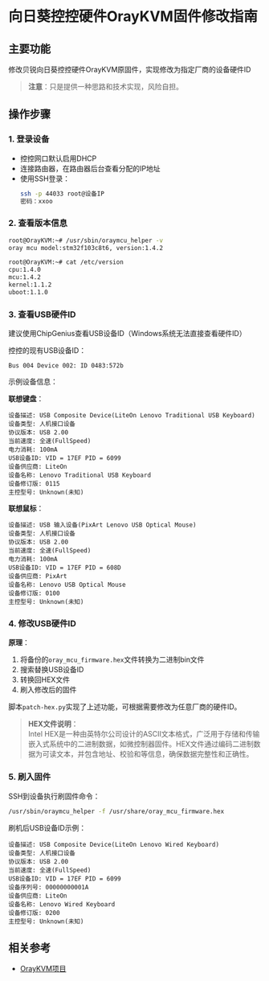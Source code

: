# 向日葵控控硬件OrayKVM固件修改指南

## 主要功能
修改贝锐向日葵控控硬件OrayKVM原固件，实现修改为指定厂商的设备硬件ID

> **注意**：只是提供一种思路和技术实现，风险自担。

## 操作步骤

### 1. 登录设备
- 控控网口默认启用DHCP
- 连接路由器，在路由器后台查看分配的IP地址
- 使用SSH登录：
  ```bash
  ssh -p 44033 root@设备IP
  密码：xxoo
  ```

### 2. 查看版本信息
```bash
root@OrayKVM:~# /usr/sbin/oraymcu_helper -v
oray mcu model:stm32f103c8t6, version:1.4.2

root@OrayKVM:~# cat /etc/version
cpu:1.4.0
mcu:1.4.2
kernel:1.1.2
uboot:1.1.0
```

### 3. 查看USB硬件ID
建议使用ChipGenius查看USB设备ID（Windows系统无法直接查看硬件ID）

控控的现有USB设备ID：
```
Bus 004 Device 002: ID 0483:572b
```

示例设备信息：

**联想键盘**：
```
设备描述: USB Composite Device(LiteOn Lenovo Traditional USB Keyboard)
设备类型: 人机接口设备
协议版本: USB 2.00
当前速度: 全速(FullSpeed)
电力消耗: 100mA
USB设备ID: VID = 17EF PID = 6099
设备供应商: LiteOn
设备名称: Lenovo Traditional USB Keyboard
设备修订版: 0115
主控型号: Unknown(未知)
```

**联想鼠标**：
```
设备描述: USB 输入设备(PixArt Lenovo USB Optical Mouse)
设备类型: 人机接口设备
协议版本: USB 2.00
当前速度: 全速(FullSpeed)
电力消耗: 100mA
USB设备ID: VID = 17EF PID = 608D
设备供应商: PixArt
设备名称: Lenovo USB Optical Mouse
设备修订版: 0100
主控型号: Unknown(未知)
```

### 4. 修改USB硬件ID
**原理**：
1. 将备份的`oray_mcu_firmware.hex`文件转换为二进制bin文件
2. 搜索替换USB设备ID
3. 转换回HEX文件
4. 刷入修改后的固件

脚本`patch-hex.py`实现了上述功能，可根据需要修改为任意厂商的硬件ID。

> **HEX文件说明**：  
> Intel HEX是一种由英特尔公司设计的ASCII文本格式，广泛用于存储和传输嵌入式系统中的二进制数据，如微控制器固件。HEX文件通过编码二进制数据为可读文本，并包含地址、校验和等信息，确保数据完整性和正确性。

### 5. 刷入固件
SSH到设备执行刷固件命令：
```bash
/usr/sbin/oraymcu_helper -f /usr/share/oray_mcu_firmware.hex
```

刷机后USB设备ID示例：
```
设备描述: USB Composite Device(LiteOn Lenovo Wired Keyboard)
设备类型: 人机接口设备
协议版本: USB 2.00
当前速度: 全速(FullSpeed)
USB设备ID: VID = 17EF PID = 6099
设备序列号: 00000000001A
设备供应商: LiteOn
设备名称: Lenovo Wired Keyboard
设备修订版: 0200
主控型号: Unknown(未知)
```

## 相关参考
- [OrayKVM项目](https://github.com/SwimmingTiger/oraykvm)
